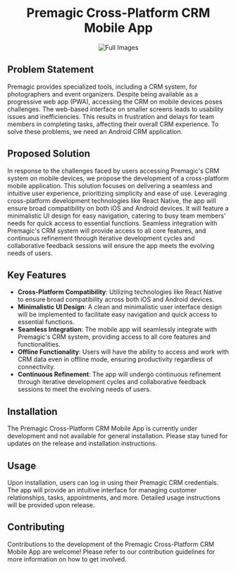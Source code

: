 <div align="center">
      
# Premagic Cross-Platform CRM Mobile App

<img
      src="./UI Designs/953shots_so.png"
      alt="Full Images"
      style="max-width: 100%; height: auto;"
    />
</div>

## Problem Statement

Premagic provides specialized tools, including a CRM system, for photographers and event organizers. Despite being available as a progressive web app (PWA), accessing the CRM on mobile devices poses challenges. The web-based interface on smaller screens leads to usability issues and inefficiencies. This results in frustration and delays for team members in completing tasks, affecting their overall CRM experience. To solve these problems, we need an Android CRM application.

## Proposed Solution

In response to the challenges faced by users accessing Premagic's CRM system on mobile devices, we propose the development of a cross-platform mobile application. This solution focuses on delivering a seamless and intuitive user experience, prioritizing simplicity and ease of use. Leveraging cross-platform development technologies like React Native, the app will ensure broad compatibility on both iOS and Android devices. It will feature a minimalistic UI design for easy navigation, catering to busy team members' needs for quick access to essential functions. Seamless integration with Premagic's CRM system will provide access to all core features, and continuous refinement through iterative development cycles and collaborative feedback sessions will ensure the app meets the evolving needs of users.

## Key Features

- **Cross-Platform Compatibility**: Utilizing technologies like React Native to ensure broad compatibility across both iOS and Android devices.
- **Minimalistic UI Design**: A clean and minimalistic user interface design will be implemented to facilitate easy navigation and quick access to essential functions.
- **Seamless Integration**: The mobile app will seamlessly integrate with Premagic's CRM system, providing access to all core features and functionalities.
- **Offline Functionality**: Users will have the ability to access and work with CRM data even in offline mode, ensuring productivity regardless of connectivity.
- **Continuous Refinement**: The app will undergo continuous refinement through iterative development cycles and collaborative feedback sessions to meet the evolving needs of users.

## Installation

The Premagic Cross-Platform CRM Mobile App is currently under development and not available for general installation. Please stay tuned for updates on the release and installation instructions.

## Usage

Upon installation, users can log in using their Premagic CRM credentials. The app will provide an intuitive interface for managing customer relationships, tasks, appointments, and more. Detailed usage instructions will be provided upon release.

## Contributing

Contributions to the development of the Premagic Cross-Platform CRM Mobile App are welcome! Please refer to our contribution guidelines for more information on how to get involved.
